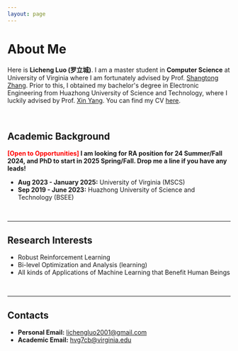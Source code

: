 ```yaml
---
layout: page
---
```


# About Me

<!-- <img src="llc.png" class="floatpic" width="360" height="480"> -->

Here is **Licheng Luo (罗立城)**.
I am a master student in **Computer Science** at University of Virginia where I am fortunately advised by Prof. [Shangtong Zhang](https://shangtongzhang.github.io/). Prior to this, I obtained my bachelor's degree in Electronic Engineering from Huazhong University of Science and Technology, where I luckily advised by Prof. [Xin Yang](https://sites.google.com/view/xinyang/home). You can find my CV [here](https://plen1lune.github.io/file/RL_Resume/LichengLuo_Resume.pdf).

<br>

## Academic Background

**<font color='red'>[Open to Opportunities]</font> I am looking for RA position for 24 Summer/Fall 2024, and PhD to start in 2025 Spring/Fall. Drop me a line if you have any leads!**

- **Aug 2023 - January 2025:** University of Virginia (MSCS)
- **Sep 2019 - June 2023:** Huazhong University of Science and Technology (BSEE)

<br>

---

## Research Interests

- Robust Reinforcement Learning
- Bi-level Optimization and Analysis (learning)
- All kinds of Applications of Machine Learning that Benefit Human Beings

<br>

---

## Contacts

- **Personal Email:** lichengluo2001@gmail.com
- **Academic Email:** hvg7cb@virginia.edu
  
